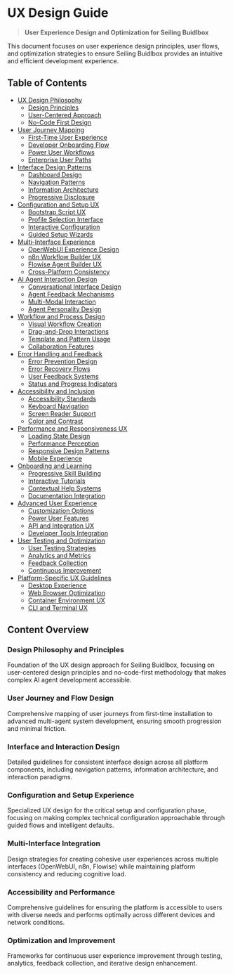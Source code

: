 # UX Design Guide

> **User Experience Design and Optimization for Seiling Buidlbox**

This document focuses on user experience design principles, user flows, and optimization strategies to ensure Seiling Buidlbox provides an intuitive and efficient development experience.

## Table of Contents

- [UX Design Philosophy](#ux-design-philosophy)
  - [Design Principles](#design-principles)
  - [User-Centered Approach](#user-centered-approach)
  - [No-Code First Design](#no-code-first-design)
- [User Journey Mapping](#user-journey-mapping)
  - [First-Time User Experience](#first-time-user-experience)
  - [Developer Onboarding Flow](#developer-onboarding-flow)
  - [Power User Workflows](#power-user-workflows)
  - [Enterprise User Paths](#enterprise-user-paths)
- [Interface Design Patterns](#interface-design-patterns)
  - [Dashboard Design](#dashboard-design)
  - [Navigation Patterns](#navigation-patterns)
  - [Information Architecture](#information-architecture)
  - [Progressive Disclosure](#progressive-disclosure)
- [Configuration and Setup UX](#configuration-and-setup-ux)
  - [Bootstrap Script UX](#bootstrap-script-ux)
  - [Profile Selection Interface](#profile-selection-interface)
  - [Interactive Configuration](#interactive-configuration)
  - [Guided Setup Wizards](#guided-setup-wizards)
- [Multi-Interface Experience](#multi-interface-experience)
  - [OpenWebUI Experience Design](#openwebui-experience-design)
  - [n8n Workflow Builder UX](#n8n-workflow-builder-ux)
  - [Flowise Agent Builder UX](#flowise-agent-builder-ux)
  - [Cross-Platform Consistency](#cross-platform-consistency)
- [AI Agent Interaction Design](#ai-agent-interaction-design)
  - [Conversational Interface Design](#conversational-interface-design)
  - [Agent Feedback Mechanisms](#agent-feedback-mechanisms)
  - [Multi-Modal Interaction](#multi-modal-interaction)
  - [Agent Personality Design](#agent-personality-design)
- [Workflow and Process Design](#workflow-and-process-design)
  - [Visual Workflow Creation](#visual-workflow-creation)
  - [Drag-and-Drop Interactions](#drag-and-drop-interactions)
  - [Template and Pattern Usage](#template-and-pattern-usage)
  - [Collaboration Features](#collaboration-features)
- [Error Handling and Feedback](#error-handling-and-feedback)
  - [Error Prevention Design](#error-prevention-design)
  - [Error Recovery Flows](#error-recovery-flows)
  - [User Feedback Systems](#user-feedback-systems)
  - [Status and Progress Indicators](#status-and-progress-indicators)
- [Accessibility and Inclusion](#accessibility-and-inclusion)
  - [Accessibility Standards](#accessibility-standards)
  - [Keyboard Navigation](#keyboard-navigation)
  - [Screen Reader Support](#screen-reader-support)
  - [Color and Contrast](#color-and-contrast)
- [Performance and Responsiveness UX](#performance-and-responsiveness-ux)
  - [Loading State Design](#loading-state-design)
  - [Performance Perception](#performance-perception)
  - [Responsive Design Patterns](#responsive-design-patterns)
  - [Mobile Experience](#mobile-experience)
- [Onboarding and Learning](#onboarding-and-learning)
  - [Progressive Skill Building](#progressive-skill-building)
  - [Interactive Tutorials](#interactive-tutorials)
  - [Contextual Help Systems](#contextual-help-systems)
  - [Documentation Integration](#documentation-integration)
- [Advanced User Experience](#advanced-user-experience)
  - [Customization Options](#customization-options)
  - [Power User Features](#power-user-features)
  - [API and Integration UX](#api-and-integration-ux)
  - [Developer Tools Integration](#developer-tools-integration)
- [User Testing and Optimization](#user-testing-and-optimization)
  - [User Testing Strategies](#user-testing-strategies)
  - [Analytics and Metrics](#analytics-and-metrics)
  - [Feedback Collection](#feedback-collection)
  - [Continuous Improvement](#continuous-improvement)
- [Platform-Specific UX Guidelines](#platform-specific-ux-guidelines)
  - [Desktop Experience](#desktop-experience)
  - [Web Browser Optimization](#web-browser-optimization)
  - [Container Environment UX](#container-environment-ux)
  - [CLI and Terminal UX](#cli-and-terminal-ux)

## Content Overview

### Design Philosophy and Principles
Foundation of the UX design approach for Seiling Buidlbox, focusing on user-centered design principles and no-code-first methodology that makes complex AI agent development accessible.

### User Journey and Flow Design
Comprehensive mapping of user journeys from first-time installation to advanced multi-agent system development, ensuring smooth progression and minimal friction.

### Interface and Interaction Design
Detailed guidelines for consistent interface design across all platform components, including navigation patterns, information architecture, and interaction paradigms.

### Configuration and Setup Experience
Specialized UX design for the critical setup and configuration phase, focusing on making complex technical configuration approachable through guided flows and intelligent defaults.

### Multi-Interface Integration
Design strategies for creating cohesive user experiences across multiple interfaces (OpenWebUI, n8n, Flowise) while maintaining platform consistency and reducing cognitive load.

### Accessibility and Performance
Comprehensive guidelines for ensuring the platform is accessible to users with diverse needs and performs optimally across different devices and network conditions.

### Optimization and Improvement
Frameworks for continuous user experience improvement through testing, analytics, feedback collection, and iterative design enhancement. 